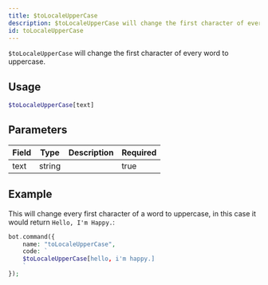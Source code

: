 ```yaml
---
title: $toLocaleUpperCase
description: $toLocaleUpperCase will change the first character of every word to uppercase.
id: toLocaleUpperCase
---
```


`$toLocaleUpperCase` will change the first character of every word to uppercase.

## Usage

```php
$toLocaleUpperCase[text]
```

## Parameters

| Field | Type   | Description | Required |
|-------|--------|-------------|----------|
| text  | string |             | true     |

## Example

This will change every first character of a word to uppercase, in this case it would return `Hello, I'm Happy.`:

```php
bot.command({
    name: "toLocaleUpperCase",
    code: `
    $toLocaleUpperCase[hello, i'm happy.]
    `
});
```